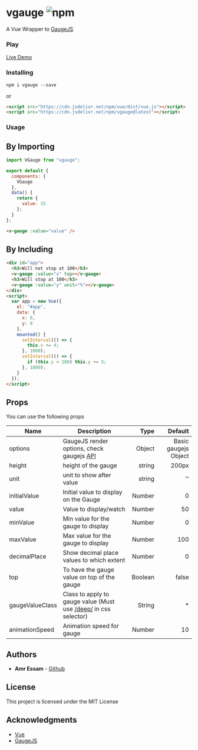 # vgauge ![npm](https://img.shields.io/npm/v/vgauge.svg)

A Vue Wrapper to [GaugeJS](https://github.com/bernii/gauge.js/)

### Play

[Live Demo](https://jz3qoxny63.codesandbox.io/)

### Installing

```shell
npm i vgauge --save
```

or

```html
<script src="https://cdn.jsdelivr.net/npm/vue/dist/vue.js"></script>
<script src="https://cdn.jsdelivr.net/npm/vgauge@latest"></script>
```

### Usage

## By Importing

```js
import VGauge from "vgauge";

export default {
  components: {
    VGauge
  },
  data() {
    return {
      value: 35
    };
  }
};
```

```html
<v-gauge :value="value" />
```

## By Including

```html
<div id="app">
  <h3>Will not stop at 100</h3>
  <v-gauge :value="x" top></v-gauge>
  <h3>Will stop at 100</h3>
  <v-gauge :value="y" unit="%"></v-gauge>
</div>
<script>
  var app = new Vue({
    el: "#app",
    data: {
      x: 0,
      y: 0
    },
    mounted() {
      setInterval(() => {
        this.x += 4;
      }, 1000);
      setInterval(() => {
        if (this.y < 100) this.y += 5;
      }, 1000);
    }
  });
</script>
```

## Props

You can use the following props

| Name            | Description                                                                                                                          |    Type |              Default |
| --------------- | ------------------------------------------------------------------------------------------------------------------------------------ | ------: | -------------------: |
| options         | GaugeJS render options, check gaugejs [API](http://bernii.github.io/gauge.js/)                                                       |  Object | Basic gaugejs Object |
| height          | height of the gauge                                                                                                                  |  string |                200px |
| unit            | unit to show after value                                                                                                             |  string |                   '' |
| initialValue    | Initial value to display on the Gauge                                                                                                |  Number |                    0 |
| value           | Value to display/watch                                                                                                               |  Number |                   50 |
| minValue        | Min value for the gauge to display                                                                                                   |  Number |                    0 |
| maxValue        | Max value for the gauge to display                                                                                                   |  Number |                  100 |
| decimalPlace    | Show decimal place values to which extent                                                                                            |  Number |                    0 |
| top             | To have the gauge value on top of the gauge                                                                                          | Boolean |                false |
| gaugeValueClass | Class to apply to gauge value (Must use [/deep/](https://vue-loader.vuejs.org/guide/scoped-css.html#deep-selectors) in css selector) |  String |                   \* |
| animationSpeed  | Animation speed for gauge                                                                                                            |  Number |                   10 |

## Authors

- **Amr Essam** - [Github](https://github.com/amroessam)

## License

This project is licensed under the MIT License

## Acknowledgments

- [Vue](https://github.com/vuejs/vue)
- [GaugeJS](https://github.com/bernii/gauge.js/)
